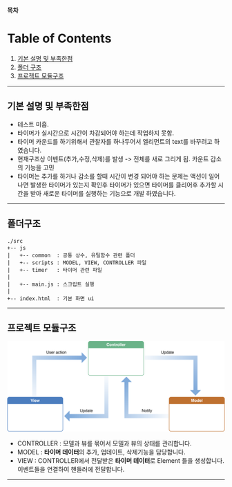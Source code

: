 **목차**

# Table of Contents

1. [기본 설명 및 부족한점](#retrospect)
2. [폴더 구조](#structure)
3. [프로젝트 모듈구조](#pro-struc)

---

## 기본 설명 및 부족한점 <a name="retrospect"></a>

- 테스트 미흡.
- 타이머가 실시간으로 시간이 차감되어야 하는데 작업하지 못함.
- 타이머 카운드를 하기위해서 관찰자를 하나두어서 엘리먼트의 text를 바꾸려고 하였습니다.
- 현재구조상 이벤트(추가,수정,삭제)를 발생 -> 전체를 새로 그리게 됨. 카운트 감소의 기능을 고민
- 타이머는 추가를 하거나 감소를 할때 시간이 변경 되어야 하는 문제는 액션이 일어나면 발생한 타이머가 있는지 확인후 타이머가 있으면 타이머를 클리어후 추가할 시간을 받아 새로운 타이머를 실행하는 기능으로 개발 하였습니다.

---

## 폴더구조 <a name="structure"></a>

```
./src
+-- js
|   +-- common  : 공통 상수, 유틸함수 관련 폴더
|   +-- scripts : MODEL, VIEW, CONTROLLER 파일
|   +-- timer   : 타이머 관련 파일
|
|   +-- main.js : 스크립트 실행
|
+-- index.html  : 기본 화면 ui
```

---

## 프로젝트 모듈구조 <a name="pro-struc"></a>

![pro-struc](./module-struc.png)

- CONTROLLER : 모델과 뷰를 묶어서 모델과 뷰의 상태를 관리합니다.
- MODEL : **타이머 데이터**의 추가, 업데이트, 삭제기능을 담당합니다.
- VIEW : CONTROLLER에서 전달받은 **타이머 데이터**로 Element 들을 생성합니다. 이벤트들을 연결하여 핸들러에 전달합니다.

---
